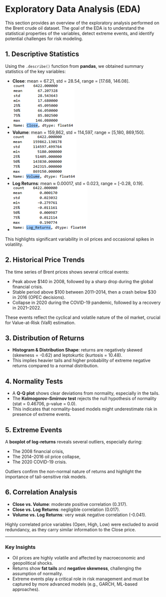 # Exploratory Data Analysis (EDA)

This section provides an overview of the exploratory analysis performed on the Brent crude oil dataset. The goal of the EDA is to understand the statistical properties of the variables, detect extreme events, and identify potential challenges for risk modeling.

## 1. Descriptive Statistics
Using the `.describe()` function from **pandas**, we obtained summary statistics of the key variables:
- **Close**: mean = 67.21, std = 28.54, range = [17.68, 146.08].
- ![aaa](close_price_stat.png)
- **Volume**: mean = 159,862, std = 114,597, range = [5,180, 869,150].
- ![aaa](volume_exchanged_stats.png)
- **Log Returns**: mean ≈ 0.00017, std = 0.023, range = [-0.28, 0.19].
- ![aaa](log_returns_stats.png)

This highlights significant variability in oil prices and occasional spikes in volatility.

## 2. Historical Price Trends
The time series of Brent prices shows several critical events:
- Peak above $140 in 2008, followed by a sharp drop during the global financial crisis.
- Stable period above $100 between 2011–2014, then a crash below $30 in 2016 (OPEC decisions).
- Collapse in 2020 during the COVID-19 pandemic, followed by a recovery in 2021–2022.

These events reflect the cyclical and volatile nature of the oil market, crucial for Value-at-Risk (VaR) estimation.

## 3. Distribution of Returns
- **Histogram & Distribution Shape**: returns are negatively skewed (skewness = -0.62) and leptokurtic (kurtosis = 10.48).
- This implies heavier tails and higher probability of extreme negative returns compared to a normal distribution.

## 4. Normality Tests
- A **Q-Q plot** shows clear deviations from normality, especially in the tails.  
- The **Kolmogorov–Smirnov test** rejects the null hypothesis of normality (stat = 0.46706, p-value = 0.0).  
- This indicates that normality-based models might underestimate risk in presence of extreme events.

## 5. Extreme Events
A **boxplot of log-returns** reveals several outliers, especially during:
- The 2008 financial crisis,
- The 2014–2016 oil price collapse,
- The 2020 COVID-19 crisis.

Outliers confirm the non-normal nature of returns and highlight the importance of tail-sensitive risk models.

## 6. Correlation Analysis
- **Close vs. Volume**: moderate positive correlation (0.317).
- **Close vs. Log Returns**: negligible correlation (0.017).
- **Volume vs. Log Returns**: very weak negative correlation (-0.041).

Highly correlated price variables (Open, High, Low) were excluded to avoid redundancy, as they carry similar information to the Close price.

---

### Key Insights
- Oil prices are highly volatile and affected by macroeconomic and geopolitical shocks.
- Returns show **fat tails** and **negative skewness**, challenging the assumption of normality.
- Extreme events play a critical role in risk management and must be captured by more advanced models (e.g., GARCH, ML-based approaches).


